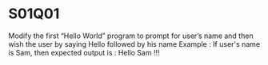# S01Q01
Modify the first “Hello World” program to prompt for user’s name  and then wish the user by saying Hello followed by his name Example : If user's name is Sam, then expected output is : Hello Sam !!!
